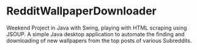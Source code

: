 # RedditWallpaperDownloader
Weekend Project in Java with Swing, playing with HTML scraping using JSOUP. 
A simple Java desktop application to automate the finding and downloading of new wallpapers from the top posts of various Subreddits.
